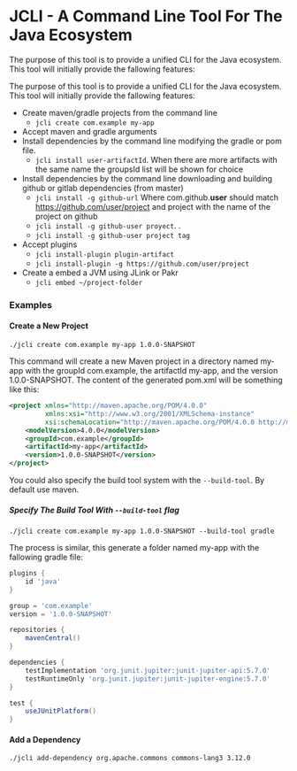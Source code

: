 # JCLI - A Command Line Tool For The Java Ecosystem


The purpose of this tool is to provide a unified CLI for the Java ecosystem. This tool will initially provide the fallowing features:

The purpose of this tool is to provide a unified CLI for the Java ecosystem. This tool will initially provide the fallowing features:

* Create maven/gradle projects from the command line
  * ```jcli create com.example my-app```
* Accept maven and gradle arguments  
* Install dependencies by the command line modifying the gradle or pom file.
  * ```jcli install user-artifactId```. When there are more artifacts with the same name the groupsId list will be shown for choice
* Install dependencies by the command line downloading and building github or gitlab dependencies (from master)
  * ```jcli install -g github-url``` Where com.github.**user** should match https://github.com/user/project and project with the name of the project on github
  * ```jcli install -g github-user proyect```. .
  * ```jcli install -g github-user project tag```
* Accept plugins
  * ```jcli install-plugin plugin-artifact```
  * ```jcli install-plugin -g https://github.com/user/project```
* Create a embed a JVM using JLink or Pakr
  * ```jcli embed ~/project-folder```


### Examples


#### Create a New Project

```shell
./jcli create com.example my-app 1.0.0-SNAPSHOT
```

This command will create a new Maven project in a directory named my-app with the groupId com.example, the artifactId my-app, and the version 1.0.0-SNAPSHOT. The content of the generated pom.xml will be something like this:

```xml
<project xmlns="http://maven.apache.org/POM/4.0.0"
         xmlns:xsi="http://www.w3.org/2001/XMLSchema-instance"
         xsi:schemaLocation="http://maven.apache.org/POM/4.0.0 http://maven.apache.org/xsd/maven-4.0.0.xsd">
    <modelVersion>4.0.0</modelVersion>
    <groupId>com.example</groupId>
    <artifactId>my-app</artifactId>
    <version>1.0.0-SNAPSHOT</version>
</project>
```

You could also specify the build tool system with the ```--build-tool```. By default use maven.

##### Specify The Build Tool With ```--build-tool``` flag
```shell
./jcli create com.example my-app 1.0.0-SNAPSHOT --build-tool gradle
```
The process is similar, this generate a folder named my-app with the fallowing gradle file:

```gradle
plugins {
    id 'java'
}

group = 'com.example'
version = '1.0.0-SNAPSHOT'

repositories {
    mavenCentral()
}

dependencies {
    testImplementation 'org.junit.jupiter:junit-jupiter-api:5.7.0'
    testRuntimeOnly 'org.junit.jupiter:junit-jupiter-engine:5.7.0'
}

test {
    useJUnitPlatform()
}
```


#### Add a Dependency

```shell
./jcli add-dependency org.apache.commons commons-lang3 3.12.0
```


